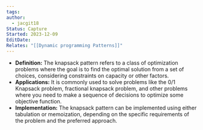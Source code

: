 ```yaml
---
tags: 
author:
  - jacgit18
Status: Capture
Started: 2023-12-09
EditDate: 
Relates: "[[Dynamic programming Patterns]]"
---
```

- **Definition:** The knapsack pattern refers to a class of optimization problems where the goal is to find the optimal solution from a set of choices, considering constraints on capacity or other factors.  
- **Applications:** It is commonly used to solve problems like the 0/1 Knapsack problem, fractional knapsack problem, and other problems where you need to make a sequence of decisions to optimize some objective function.  
- **Implementation:** The knapsack pattern can be implemented using either tabulation or memoization, depending on the specific requirements of the problem and the preferred approach.  